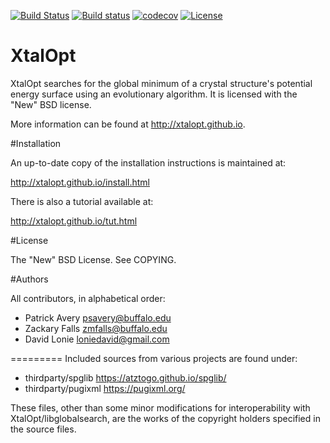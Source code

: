 [![Build Status](https://travis-ci.org/xtalopt/XtalOpt.svg?branch=master)](https://travis-ci.org/xtalopt/XtalOpt)
[![Build status](https://ci.appveyor.com/api/projects/status/75v6f50p2evqddld?svg=true)](https://ci.appveyor.com/project/psavery/xtalopt)
[![codecov](https://codecov.io/gh/xtalopt/XtalOpt/branch/master/graph/badge.svg)](https://codecov.io/gh/xtalopt/XtalOpt)
[![License](https://img.shields.io/badge/License-BSD%203--Clause-blue.svg)](https://opensource.org/licenses/BSD-3-Clause)

XtalOpt
=========

XtalOpt searches for the global minimum of a crystal structure's
potential energy surface using an evolutionary algorithm. It is licensed
with the "New" BSD license.

More information can be found at http://xtalopt.github.io.

#Installation

An up-to-date copy of the installation instructions is maintained at:

http://xtalopt.github.io/install.html

There is also a tutorial available at:

http://xtalopt.github.io/tut.html

#License

The "New" BSD License. See COPYING.

#Authors

All contributors, in alphabetical order:

- Patrick Avery <psavery@buffalo.edu>
- Zackary Falls <zmfalls@buffalo.edu>
- David Lonie <loniedavid@gmail.com>


=========
Included sources from various projects are found under:

- thirdparty/spglib   https://atztogo.github.io/spglib/
- thirdparty/pugixml  https://pugixml.org/

These files, other than some minor modifications for interoperability
with XtalOpt/libglobalsearch, are the works of the copyright holders
specified in the source files.
